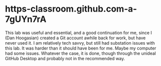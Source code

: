 # https-classroom.github.com-a-7gUYn7rA
This lab was useful and essential, and a good continuation for me, since I (Dan Hoogasian) created a Git account awhile back for work, but have never used it.
I am relatively tech savvy, but still had substation issues with this lab.
It was harder than it should have been for me. Maybe my computer had some issues.
Whatever the case, it is done, though through the unideal GitHub Desktop and probably not in the recommended way.
